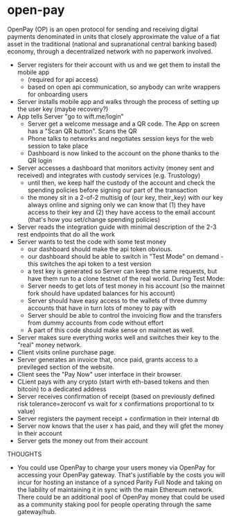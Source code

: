 # open-pay
OpenPay (OP) is an open protocol for sending and receiving digital payments denominated in units that closely approximate the value of a fiat asset in the traditional (national and supranational central banking based) economy, through a decentralized network with no paperwork involved. 

- Server registers for their account with us and we get them to install the mobile app 
    - (required for api access)
    - based on open api communication, so anybody can write wrappers for onboarding users
- Server installs mobile app and walks through the process of setting up the user key (maybe recovery?)
- App tells Server "go to wift.me/login"
    - Server get a welcome message and a QR code. The App on screen has a "Scan QR button". Scans the QR
    - Phone talks to networks and negotiates session keys for the web session to take place
    - Dashboard is now linked to the account on the phone thanks to the QR login
- Server accesses a dashboard that monitors activity (money sent and received) and integrates with custody services (e.g. Trustology)
   - until then, we keep half the custody of the account and check the spending policies before signing our part of the transaction
    - the money sit in a 2-of-2 multisig of (our key, their_key) with our key always online and signing only we can know that (1) they have access to their key and (2) they have access to the email account (that's how you set/change spending policies)
- Server reads the integration guide with minimal description of the 2-3 rest endpoints that do all the work
- Server wants to test the code with some test money
    - our dashboard should make the api token obvious.
    - our dashboard should be able to switch in "Test Mode" on demand - this switches the api token to a test version
    - a test key is generated so Server can keep the same requests, but have them run to a clone testnet of the real world.
    During Test Mode:
    - Server needs to get lots of test money in his account (so the mainnet fork should have updated balances for his account)
    - Server should have easy access to the wallets of three dummy accounts that have in turn lots of money to pay with
    - Server should be able to control the invoicing flow and the transfers from dummy accounts from code without effort
    - A part of this code should make sense on mainnet as well.
- Server makes sure everything works well and switches their key to the "real" money network.
- Client visits online purchase page.
- Server generates an invoice that, once paid, grants access to a previleged section of the website.
- Client sees the "Pay Now" user interface in their browser.
- CLient pays with any crypto (start wirth eth-based tokens and then bitcoin) to a dedicated address
- Server receives confirmation of receipt (based on previously defined risk tolerance=zeroconf vs wait for x confirmations proportional to tx value)
- Server registers the payment receipt + confirmation in their internal db
- Server now knows that the user x has paid, and they will gfet the money in their account
- Server gets the money out from their account

THOUGHTS

- You could use OpenPay to charge your users money via OpenPay for accessing your OpenPay gateway. That's justifiable by the costs you will incur for hosting an instance of a synced Parity Full Node and taking on the liability of maintaining it in sync with the main Ethereum network. There could be an additional pool of OpenPay money that could be used as a community staking pool for people operating through the same gateway/hub.

